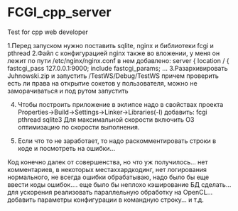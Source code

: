 # FCGI_cpp_server
Test for cpp web developer

1.Перед запуском нужно поставить sqlite, nginx и библиотеки fcgi и pthread
2.Файл с конфигурацией nginx также во вложении, у меня он лежит по пути /etc/nginx/nginx.conf
в нем добавлено:
server {
     location / {
          fastcgi_pass 127.0.0.1:9000;
          include fastcgi_params;
...
3.Разархивировать Juhnowski.zip и запустить /TestWS/Debug/TestWS причем проверить есть ли права на открытие сокетов у пользователя, можно не заморачиваться и под рутом запустить

4. Чтобы построить приложение в эклипсе надо в свойствах проекта Properties->Build->Settings->Linker->Libraries(-l) добавить:
fcgi
pthread
sqlite3
Для максимальной скорости включить O3 оптимизацию по скорости выполнения.

5. Если что то не заработает, то надо раскомментировать строки в коде и посмотреть на ошибки...

Код конечно далек от совершенства, но что уж получилось... нет комментариев, в некоторых местаххардкодинг, нет логирования нормального, не всегда ошибки обрабатываю, надо было бы еще ввести коды ошибок.... еще было бы неплохо кэширование БД сделать... для ускорения реализовать параллельную обработку на OpenCL... добавить параметры конфигурации в командную строку... и т.д.
